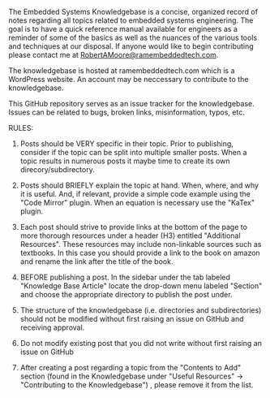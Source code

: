 The Embedded Systems Knowledgebase is a concise, organized record of notes regarding all topics related to embedded systems engineering. The goal is to have a quick reference manual available for engineers as a reminder of some of the basics as well as the nuances of the various tools and techniques at our disposal. If anyone would like to begin contributing please contact me at RobertAMoore@ramembeddedtech.com.

The knowledgebase is hosted at ramembeddedtech.com which is a WordPress website. An account may be neccessary to contribute to the knowledgebase.

This GitHub repository serves as an issue tracker for the knowledgebase. Issues can be related to bugs, broken links, misinformation, typos, etc.

RULES:

1. Posts should be VERY specific in their topic. Prior to publishing, consider if the topic can be split into multiple smaller posts. When a topic results in numerous posts it maybe time to create its own direcory/subdirectory. 

2. Posts should BRIEFLY explain the topic at hand. When, where, and why it is useful. And, if relevant, provide a simple code example using the "Code  Mirror" plugin. When an equation is necessary use the "KaTex" plugin.

3. Each post should strive to provide links at the bottom of the page to more thorough resources under a header (H3) entitled "Additional Resources". These resources may include non-linkable sources such as textbooks. In this case you should provide a link to the book on amazon and rename the link after the title of the book.

4. BEFORE publishing a post. In the sidebar under the tab labeled "Knowledge Base Article" locate the drop-down menu labeled "Section" and choose the appropriate directory to publish the post under.

5. The structure of the knowledgebase (i.e. directories and subdirectories) should not be modified without first raising an issue on GitHub and receiving approval.

6. Do not modify existing post that you did not write without first raising an issue on GitHub

7. After creating a post regarding a topic from the "Contents to Add" section (found in the Knowledgebase under "Useful Resources" -> "Contributing to the Knowledgebase") , please remove it from the list. 
